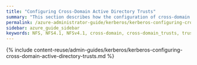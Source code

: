 ```yaml
---
title: "Configuring Cross-Domain Active Directory Trusts"
summary: "This section describes how the configuration of cross-domain Active Directory (AD) trusts supports NFSv4.1 with Kerberos."
permalink: /azure-administrator-guide/kerberos/kerberos-configuring-cross-domain-active-directory-trusts.html
sidebar: azure_guide_sidebar
keywords: NFS, NFS4.1, NFSv4.1, cross-domain, cross-domain_trusts, trusts, Active_Directory, AD, Kerberos, child_trust, parent_trust, transitive_trust, Base_DN, UID, GID, secure_trust_encryption, ksetup
---
```


{% include content-reuse/admin-guides/kerberos/kerberos-configuring-cross-domain-active-directory-trusts.md %}
